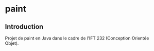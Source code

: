 # paint

## Introduction

Projet de paint en Java dans le cadre de l'IFT 232 (Conception Orientée Objet).

